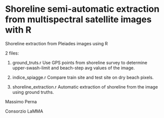 # Shoreline semi-automatic extraction from multispectral satellite images with  R
Shoreline extraction from Pleiades images using R


2 files:

1) ground_truts.r
Use GPS points from shoreline survey to determine upper-swash-limit and beach-step avg values of the image. 

2) indice_spiagge.r
Compare train site and test site on dry beach pixels. 

2) shoreline_extraction.r
Automatic extraction of shoreline from the image using ground truths.


Massimo Perna

Consorzio LaMMA
